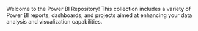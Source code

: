 Welcome to the Power BI Repository! This collection includes a variety of Power BI reports, dashboards, and projects aimed at enhancing your data analysis and visualization capabilities.
